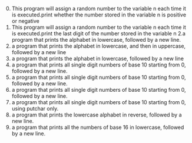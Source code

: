 0. This program will assign a random number to the variable n each time it is executed.print whether the number stored in the variable n is positive or negative
1. This program will assign a random number to the variable n each time it is executed.print the last digit of the number stored in the variable n
2.a program that prints the alphabet in lowercase, followed by a new line. 
3. a program that prints the alphabet in lowercase, and then in uppercase, followed by a new line
4. a program that prints the alphabet in lowercase, followed by a new line
5.  a program that prints all single digit numbers of base 10 starting from 0, followed by a new line.
5.  a program that prints all single digit numbers of base 10 starting from 0, followed by a new line.
5.  a program that prints all single digit numbers of base 10 starting from 0, followed by a new line.
6.  a program that prints all single digit numbers of base 10 starting from 0, using putchar only.
7.  a program that prints the lowercase alphabet in reverse, followed by a new line.
8.  a program that prints all the numbers of base 16 in lowercase, followed by a new line.
